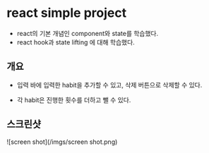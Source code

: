 # react simple project
* react의 기본 개념인 component와 state를 학습했다.
* react hook과 state lifting 에 대해 학습했다.

## 개요

* 입력 바에 입력한 habit을 추가할 수 있고, 삭제 버튼으로 삭제할 수 있다.

* 각 habit은 진행한 횟수를 더하고 뺄 수 있다.

## 스크린샷
![screen shot](/imgs/screen shot.png)

